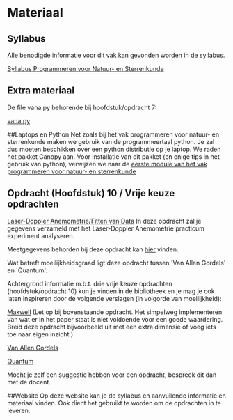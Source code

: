 # Materiaal

## Syllabus
Alle benodigde informatie voor dit vak kan gevonden
worden in de syllabus.

[Syllabus Programmeren voor Natuur- en Sterrenkunde](progns2_2018_v20180402_1.pdf)


## Extra materiaal
De file vana.py behorende bij hoofdstuk/opdracht 7:

[vana.py](vana.py)

##Laptops en Python
Net zoals bij het vak programmeren voor natuur- en sterrenkunde maken we gebruik van de programmeertaal python.
Je zal dus moeten beschikken over een python distributie op je laptop. We raden het pakket Canopy aan.
Voor installatie van dit pakket (en enige tips in het gebruik van python), verwijzen we naar de [eerste module
van het vak programmeren voor natuur- en sterrenkunde](https://progns.mprog.nl/module-1/basiselementen)

## Opdracht (Hoofdstuk) 10 / Vrije keuze opdrachten

[Laser-Doppler Anemometrie/Fitten van Data](lda_opdracht10.pdf)
In deze opdracht zal je gegevens verzameld
met het Laser-Doppler Anemometrie practicum experiment analyseren.

Meetgegevens behorden bij deze opdracht kan [hier](meetgegevens_lda.zip) vinden.

Wat betreft moeilijkheidsgraad ligt deze opdracht tussen 'Van Allen Gordels' en 'Quantum'.

Achtergrond informatie m.b.t. drie vrije keuze opdrachten (hoofdstuk/opdracht 10) kun 
je vinden in de bibliotheek en je mag je ook laten inspireren door de volgende 
verslagen (in volgorde van moeilijkheid):

[Maxwell](numnat_maxwell.pdf)
(Let op bij bovenstaande opdracht. Het simpelweg implementeren van wat er in
het paper staat is niet voldoende voor een goede waardering. Breid deze 
opdracht bijvoorbeeld uit met een extra dimensie of voeg iets toe naar eigen
inzicht.)

[Van Allen Gordels](numnat_vanallen.pdf)

[Quantum](numnat_quantum.pdf)

Mocht je zelf een suggestie hebben voor een opdracht, bespreek dit dan met de docent.

##Website
Op deze website kan je de syllabus en aanvullende informatie en materiaal vinden. Ook dient het gebruikt te worden om de opdrachten in te leveren. 


